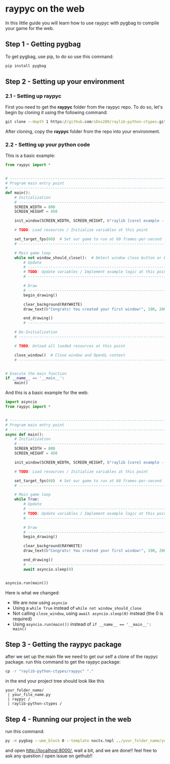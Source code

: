 # raypyc on the web

In this little guide you will learn how to use raypyc with pygbag to compile your game for the web.

## Step 1 - Getting pygbag

To get pygbag, use pip, to do so use this command:

```cmd
pip install pygbag
```

## Step 2 - Setting up your environment

### 2.1 - Setting up raypyc

First you need to get the **raypyc** folder from the raypyc repo. To do so, let's begin by cloning it using the
following command:

```cmd
git clone --depth 1 https://github.com/sDos280/raylib-python-ctypes.git
```

After cloning, copy the **raypyc** folder from the repo into your environment.

### 2.2 - Setting up your python code

This is a basic example:

```py
from raypyc import *


# ------------------------------------------------------------------------------------
# Program main entry point
# ------------------------------------------------------------------------------------
def main():
    # Initialization
    # ------------------------------------------------------------------------------------
    SCREEN_WIDTH = 800
    SCREEN_HEIGHT = 450

    init_window(SCREEN_WIDTH, SCREEN_HEIGHT, b"raylib [core] example - basic window")

    # TODO: Load resources / Initialize variables at this point

    set_target_fps(60)  # Set our game to run at 60 frames-per-second
    # ------------------------------------------------------------------------------------

    # Main game loop
    while not window_should_close():  # Detect window close button or ESC key
        # Update
        # ----------------------------------------------------------------------------------
        # TODO: Update variables / Implement example logic at this point
        # ----------------------------------------------------------------------------------

        # Draw
        # ----------------------------------------------------------------------------------
        begin_drawing()

        clear_background(RAYWHITE)
        draw_text(b"Congrats! You created your first window!", 190, 200, 20, LIGHTGRAY)

        end_drawing()
        # ----------------------------------------------------------------------------------

    # De-Initialization
    # ----------------------------------------------------------------------------------

    # TODO: Unload all loaded resources at this point

    close_window()  # Close window and OpenGL context
    # ----------------------------------------------------------------------------------


# Execute the main function
if __name__ == '__main__':
    main()
```

And this is a basic example for the web:

```py
import asyncio
from raypyc import *


# ------------------------------------------------------------------------------------
# Program main entry point
# ------------------------------------------------------------------------------------
async def main():
    # Initialization
    # ------------------------------------------------------------------------------------
    SCREEN_WIDTH = 800
    SCREEN_HEIGHT = 450

    init_window(SCREEN_WIDTH, SCREEN_HEIGHT, b"raylib [core] example - basic window")

    # TODO: Load resources / Initialize variables at this point

    set_target_fps(60)  # Set our game to run at 60 frames-per-second
    # ------------------------------------------------------------------------------------

    # Main game loop
    while True:
        # Update
        # ----------------------------------------------------------------------------------
        # TODO: Update variables / Implement example logic at this point
        # ----------------------------------------------------------------------------------

        # Draw
        # ----------------------------------------------------------------------------------
        begin_drawing()

        clear_background(RAYWHITE)
        draw_text(b"Congrats! You created your first window!", 190, 200, 20, LIGHTGRAY)

        end_drawing()
        # ----------------------------------------------------------------------------------
        await asyncio.sleep(0)


asyncio.run(main())
```

Here is what we changed:

- We are now using `asyncio`
- Using a `while True` instead of `while not window_should_close`
- Not calling `close_window`, using `await asyncio.sleep(0)` instead (the 0 is required)
- Using `asyncio.run(main())` instead of `if __name__ == '__main__': main()`

## Step 3 - Getting the raypyc package

after we set up the main file we need to get our self a clone of the raypyc package.
run this command to get the raypyc package:

```cmd
cp -r "raylib-python-ctypes/raypyc" "."
```

in the end your project tree should look like this

```
your_folder_name/
 | your_file_name.py
 | raypyc /
 | raylib-python-ctypes /
```

## Step 4 - Running our project in the web

run this command:

```cmd
py -m pygbag --ume_block 0 --template noctx.tmpl ../your_folder_name/your_file_name.py
```

and open [http://localhost:8000/](http://localhost:8000/), wait a bit, and we are done!!
feel free to ask any question / open issue on gethub!!
